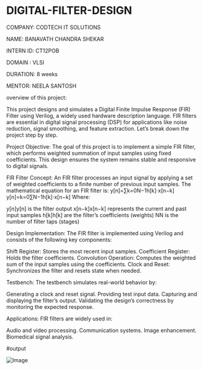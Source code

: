 # DIGITAL-FILTER-DESIGN

COMPANY: CODTECH IT SOLUTIONS

NAME: BANAVATH CHANDRA SHEKAR

INTERN ID: CT12POB

DOMAIN : VLSI

DURATION: 8 weeks

MENTOR: NEELA SANTOSH

overview of this project:

This project designs and simulates a Digital Finite Impulse Response (FIR) Filter using Verilog, a widely used hardware description language. FIR filters are essential in digital signal processing (DSP) for applications like noise reduction, signal smoothing, and feature extraction. Let’s break down the project step by step.

Project Objective: The goal of this project is to implement a simple FIR filter, which performs weighted summation of input samples using fixed coefficients. This design ensures the system remains stable and responsive to digital signals.

FIR Filter Concept: An FIR filter processes an input signal by applying a set of weighted coefficients to a finite number of previous input samples. The mathematical equation for an FIR filter is: y[n]=∑k=0N−1h[k]⋅x[n−k] y[n]=k=0∑N−1​h[k]⋅x[n−k] Where:

y[n]y[n] is the filter output x[n−k]x[n−k] represents the current and past input samples h[k]h[k] are the filter’s coefficients (weights) NN is the number of filter taps (stages)

Design Implementation: The FIR filter is implemented using Verilog and consists of the following key components:

Shift Register: Stores the most recent input samples. Coefficient Register: Holds the filter coefficients. Convolution Operation: Computes the weighted sum of the input samples using the coefficients. Clock and Reset: Synchronizes the filter and resets state when needed.

Testbench: The testbench simulates real-world behavior by:

Generating a clock and reset signal. Providing test input data. Capturing and displaying the filter’s output. Validating the design’s correctness by monitoring the expected response.

Applications: FIR filters are widely used in:

Audio and video processing. Communication systems. Image enhancement. Biomedical signal analysis.

#output

![Image](https://github.com/user-attachments/assets/e3a77645-f2b7-4631-8798-ea4dadf58c28)
